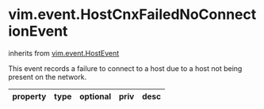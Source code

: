 vim.event.HostCnxFailedNoConnectionEvent
========================================
inherits from [vim.event.HostEvent](docs/vim.event.HostEvent.md)


This event records a failure to connect to a host   due to a host not being present on the network.

| property | type | optional | priv | desc |
|:---------|:-----|:---------|:-----|:-----|


